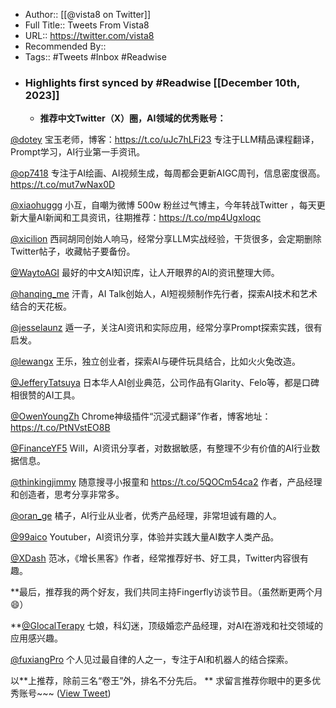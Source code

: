 - Author:: [[@vista8 on Twitter]]
- Full Title:: Tweets From Vista8
- URL:: https://twitter.com/vista8
- Recommended By::
- Tags:: #Tweets #Inbox #Readwise
- ### Highlights first synced by #Readwise [[December 10th, 2023]]
    - **推荐中文Twitter（X）圈，AI领域的优秀账号：**

<a href="https://twitter.com/dotey">@dotey</a> 宝玉老师，博客：https://t.co/uJc7hLFi23  专注于LLM精品课程翻译，Prompt学习，AI行业第一手资讯。

<a href="https://twitter.com/op7418">@op7418</a> 专注于AI绘画、AI视频生成，每周都会更新AIGC周刊，信息密度很高。https://t.co/mut7wNax0D

<a href="https://twitter.com/xiaohuggg">@xiaohuggg</a> 小互，自嘲为微博 500w 粉丝过气博主，今年转战Twitter
，每天更新大量AI新闻和工具资讯，往期推荐：https://t.co/mp4UgxIoqc

<a href="https://twitter.com/xicilion">@xicilion</a> 西祠胡同创始人响马，经常分享LLM实战经验，干货很多，会定期删除Twitter帖子，收藏帖子要备份。

<a href="https://twitter.com/WaytoAGI">@WaytoAGI</a> 最好的中文AI知识库，让人开眼界的AI的资讯整理大师。

<a href="https://twitter.com/hanqing_me">@hanqing_me</a> 汗青，AI Talk创始人，AI短视频制作先行者，探索AI技术和艺术结合的天花板。

<a href="https://twitter.com/jesselaunz">@jesselaunz</a>  遁一子，关注AI资讯和实际应用，经常分享Prompt探索实践，很有启发。

<a href="https://twitter.com/lewangx">@lewangx</a> 王乐，独立创业者，探索AI与硬件玩具结合，比如火火兔改造。

<a href="https://twitter.com/JefferyTatsuya">@JefferyTatsuya</a> 日本华人AI创业典范，公司作品有Glarity、Felo等，都是口碑相很赞的AI工具。

<a href="https://twitter.com/OwenYoungZh">@OwenYoungZh</a> Chrome神级插件“沉浸式翻译”作者，博客地址：https://t.co/PtNVstEO8B

<a href="https://twitter.com/FinanceYF5">@FinanceYF5</a> Will，AI资讯分享者，对数据敏感，有整理不少有价值的AI行业数据信息。

<a href="https://twitter.com/thinkingjimmy">@thinkingjimmy</a> 随意搜寻小报童和 https://t.co/5QOCm54ca2 作者，产品经理和创造者，思考分享非常多。

<a href="https://twitter.com/oran_ge">@oran_ge</a> 橘子，AI行业从业者，优秀产品经理，非常坦诚有趣的人。

<a href="https://twitter.com/99aico">@99aico</a> Youtuber，AI资讯分享，体验并实践大量AI数字人类产品。

<a href="https://twitter.com/XDash">@XDash</a> 范冰，《增长黑客》作者，经常推荐好书、好工具，Twitter内容很有趣。

**最后，推荐我的两个好友，我们共同主持Fingerfly访谈节目。（虽然断更两个月😄）

**<a href="https://twitter.com/GlocalTerapy">@GlocalTerapy</a> 七娘，科幻迷，顶级婚恋产品经理，对AI在游戏和社交领域的应用感兴趣。

<a href="https://twitter.com/fuxiangPro">@fuxiangPro</a> 个人见过最自律的人之一，专注于AI和机器人的结合探索。

以**上推荐，除前三名“卷王”外，排名不分先后。
**
求留言推荐你眼中的更多优秀账号~~~ ([View Tweet](https://twitter.com/vista8/status/1733509609959379094))

